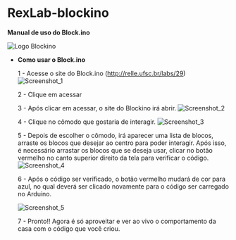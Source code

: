 # RexLab-blockino


**Manual de uso do Block.ino**

![Logo Blockino](https://user-images.githubusercontent.com/80281047/183489414-0b39f62e-47f6-4f1a-973a-0e9355b3a460.png)

- **Como usar o Block.ino**

  1 - Acesse o site do Block.ino (http://relle.ufsc.br/labs/29)
  ![Screenshot_1](https://user-images.githubusercontent.com/80281047/183491427-54f5d132-994a-47bc-83bb-4f45f134cdfd.png)
   
  2 - Clique em acessar
  
  3 - Após clicar em acessar, o site do Blockino irá abrir.
![Screenshot_2](https://user-images.githubusercontent.com/80281047/183493290-70a77f1b-28c3-4a68-b771-7401e9ee0f34.png)

  4 - Clique no cômodo que gostaria de interagir.
  ![Screenshot_3](https://user-images.githubusercontent.com/80281047/183493551-f54554ca-a0d7-4ac0-9f44-0c30e517e011.png)
  
  5 - Depois de escolher o cômodo, irá aparecer uma lista de blocos, arraste os blocos que desejar ao centro para poder interagir. Após isso, é necessário arrastar os blocos que se deseja usar, clicar no botão vermelho no canto superior direito da tela para verificar o código.
  ![Screenshot_4](https://user-images.githubusercontent.com/80281047/183494739-e534cf37-11eb-41b7-a328-cb0b6659935e.png)

  6 - Após o código ser verificado, o botão vermelho mudará de cor para azul, no qual deverá ser clicado novamente para o código ser carregado no Arduino.
  
  ![Screenshot_5](https://user-images.githubusercontent.com/80281047/183495154-39542182-a862-482e-9751-c5282637d42a.png)
  
  7 - Pronto!! Agora é só aproveitar e ver ao vivo o comportamento da casa com o código que você criou.
